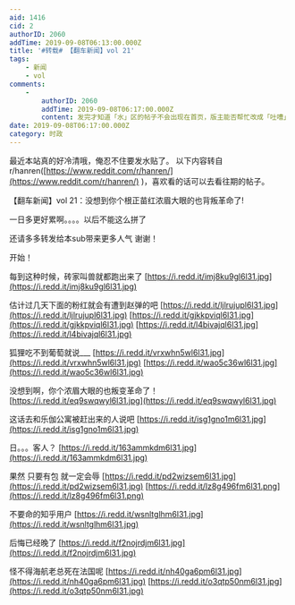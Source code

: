 ```yaml
---
aid: 1416
cid: 2
authorID: 2060
addTime: 2019-09-08T06:13:00.000Z
title: '#转载# 【翻车新闻】vol 21'
tags:
    - 新闻
    - vol
comments:
    -
        authorID: 2060
        addTime: 2019-09-08T06:17:00.000Z
        content: 发完才知道「水」区的帖子不会出现在首页，版主能否帮忙改成「吐嘈」
date: 2019-09-08T06:17:00.000Z
category: 时政
---
```


最近本站真的好冷清哦，俺忍不住要发水贴了。 以下内容转自r/hanren([https://www.reddit.com/r/hanren/](https://www.reddit.com/r/hanren/) )，喜欢看的话可以去看往期的帖子。

【翻车新闻】vol 21：没想到你个根正苗红浓眉大眼的也背叛革命了!

一日多更好累啊。。。。以后不能这么拼了

还请多多转发给本sub带来更多人气 谢谢！

开始！

每到这种时候，砖家叫兽就都跑出来了 [https://i.redd.it/imj8ku9gl6l31.jpg](https://i.redd.it/imj8ku9gl6l31.jpg)

估计过几天下面的粉红就会有遭到赵弹的吧 [https://i.redd.it/ljlrujupl6l31.jpg](https://i.redd.it/ljlrujupl6l31.jpg) [https://i.redd.it/gjkkpviql6l31.jpg](https://i.redd.it/gjkkpviql6l31.jpg) [https://i.redd.it/l4bivajql6l31.jpg](https://i.redd.it/l4bivajql6l31.jpg)

狐狸吃不到葡萄就说\_\_\_ [https://i.redd.it/vrxwhn5wl6l31.jpg](https://i.redd.it/vrxwhn5wl6l31.jpg) [https://i.redd.it/wao5c36wl6l31.jpg](https://i.redd.it/wao5c36wl6l31.jpg)

没想到啊，你个浓眉大眼的也叛变革命了！ [https://i.redd.it/eq9swqwyl6l31.jpg](https://i.redd.it/eq9swqwyl6l31.jpg)

这话去和乐伽公寓被赶出来的人说吧 [https://i.redd.it/isg1gno1m6l31.jpg](https://i.redd.it/isg1gno1m6l31.jpg)

日。。。客人？ [https://i.redd.it/163ammkdm6l31.jpg](https://i.redd.it/163ammkdm6l31.jpg)

果然 只要有包 就一定会辱 [https://i.redd.it/pd2wizsem6l31.jpg](https://i.redd.it/pd2wizsem6l31.jpg) [https://i.redd.it/lz8g496fm6l31.png](https://i.redd.it/lz8g496fm6l31.png)

不要命的知乎用户 [https://i.redd.it/wsnltglhm6l31.jpg](https://i.redd.it/wsnltglhm6l31.jpg)

后悔已经晚了 [https://i.redd.it/f2nojrdjm6l31.jpg](https://i.redd.it/f2nojrdjm6l31.jpg)

怪不得海航老总死在法国呢 [https://i.redd.it/nh40ga6pm6l31.jpg](https://i.redd.it/nh40ga6pm6l31.jpg) [https://i.redd.it/o3qtp50nm6l31.jpg](https://i.redd.it/o3qtp50nm6l31.jpg)
